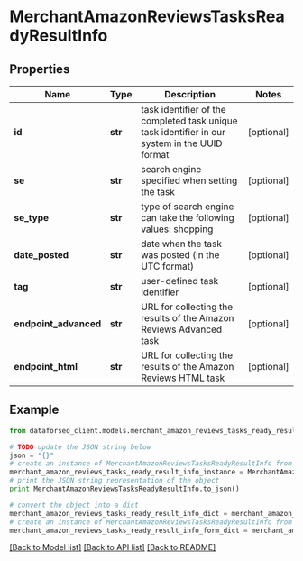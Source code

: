 # MerchantAmazonReviewsTasksReadyResultInfo


## Properties

Name | Type | Description | Notes
------------ | ------------- | ------------- | -------------
**id** | **str** | task identifier of the completed task unique task identifier in our system in the UUID format | [optional] 
**se** | **str** | search engine specified when setting the task | [optional] 
**se_type** | **str** | type of search engine can take the following values: shopping | [optional] 
**date_posted** | **str** | date when the task was posted (in the UTC format) | [optional] 
**tag** | **str** | user-defined task identifier | [optional] 
**endpoint_advanced** | **str** | URL for collecting the results of the Amazon Reviews Advanced task | [optional] 
**endpoint_html** | **str** | URL for collecting the results of the Amazon Reviews HTML task | [optional] 

## Example

```python
from dataforseo_client.models.merchant_amazon_reviews_tasks_ready_result_info import MerchantAmazonReviewsTasksReadyResultInfo

# TODO update the JSON string below
json = "{}"
# create an instance of MerchantAmazonReviewsTasksReadyResultInfo from a JSON string
merchant_amazon_reviews_tasks_ready_result_info_instance = MerchantAmazonReviewsTasksReadyResultInfo.from_json(json)
# print the JSON string representation of the object
print MerchantAmazonReviewsTasksReadyResultInfo.to_json()

# convert the object into a dict
merchant_amazon_reviews_tasks_ready_result_info_dict = merchant_amazon_reviews_tasks_ready_result_info_instance.to_dict()
# create an instance of MerchantAmazonReviewsTasksReadyResultInfo from a dict
merchant_amazon_reviews_tasks_ready_result_info_form_dict = merchant_amazon_reviews_tasks_ready_result_info.from_dict(merchant_amazon_reviews_tasks_ready_result_info_dict)
```
[[Back to Model list]](../README.md#documentation-for-models) [[Back to API list]](../README.md#documentation-for-api-endpoints) [[Back to README]](../README.md)


